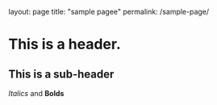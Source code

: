 layout: page
title: "sample pagee"
permalink: /sample-page/

# This is a header.
## This is a sub-header
*Italics* and **Bolds**
